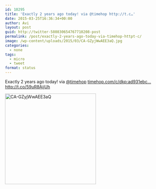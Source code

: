 ```yaml
---
id: 10295
title: 'Exactly 2 years ago today! via @timehop http://t.c…'
date: 2015-03-25T16:36:34+00:00
author: Avi
layout: post
guid: http://twitter-580830654767710208-post
permalink: /post/exactly-2-years-ago-today-via-timehop-httpt-c/
image: /wp-content/uploads/2015/03/CA-GZyjWwAEE3aQ.jpg
categories:
  - none
tags:
  - micro
  - tweet
format: status
---
```

Exactly 2 years ago today! via [@timehop](http://twitter.com/timehop) [timehop.com/c/dkp:ad931ebc…](http://timehop.com/c/dkp:ad931ebcb3cf3dfe28cc0c7c36dd67d0:13616499:13616499:39ada) http://t.co/59uR8AijUh

<img width="300" height="300" src="http://aviflax.com/wp-content/uploads/2015/03/CA-GZyjWwAEE3aQ-300x300.jpg" class="attachment-medium" alt="CA-GZyjWwAEE3aQ" />